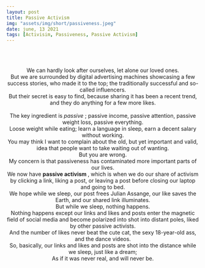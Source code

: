 ```yaml
---
layout: post
title: Passive Activism
img: "assets/img/short/passiveness.jpeg"
date: june, 13 2021
tags: [Activisim, Passiveness, Passive Activism]
---
```

 
<br><br>
<div align="center">



We can hardly look after ourselves, let alone our loved ones. <br>
But we are surrounded by digital advertising machines showcasing a few success stories, who made it to the top; 
the traditionally successful and so-called influencers. <br>
But their secret is easy to find, because sharing it has been a recent trend, and they do anything for a few more likes. <br>  
The key ingredient is <em> passive </em>; passive income, passive attention, passive weight loss, passive everything. <br>
Loose weight while eating; learn a language in sleep, earn a decent salary without working. <br>
You may think I want to complain about the old, but yet important and valid, idea that people want to take waiting out of wanting. <br>
But you are wrong.   <br>
My concern is that passiveness has contaminated more important parts of our lives. <br>
We now have <b> passive activism </b>, which is when we do our share of activism by clicking a link, 
liking a post, or leaving a post before closing our laptop and going to bed.<br>
We hope while we sleep, our post frees Julian Assange, our like saves the Earth, and our shared link illuminates.<br>
But while we sleep, nothing happens. <br>
Nothing happens except our links and likes and posts enter the magnetic field of social media and become polarized into shot into distant poles, 
liked by other passive activists. <br>
And the number of likes never beat the cute cat, the sexy 18-year-old ass, and the dance videos. <br>
So, basically, our links and likes and posts are shot into the distance while we sleep, just like a dream; <br>
As if it was never real, and will never be.<br>


</div>
<br><br>
<br><br>
<br><br>
<br><br>
<br><br>
<br><br>

